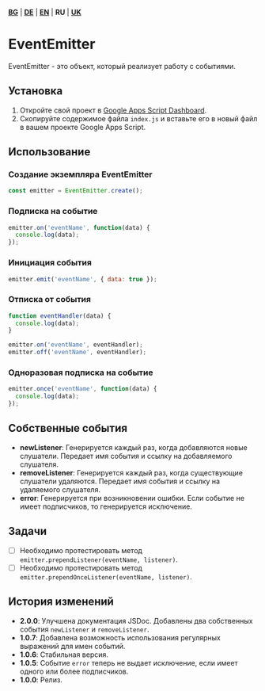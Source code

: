 [**BG**](README_bg.md) | [**DE**](README_de.md) | [**EN**](README.md) | **RU** | [**UK**](README_uk.md)

# EventEmitter

EventEmitter - это объект, который реализует работу с событиями.

## Установка

1. Откройте свой проект в [Google Apps Script Dashboard](https://script.google.com/).
2. Скопируйте содержимое файла `index.js` и вставьте его в новый файл в вашем проекте Google Apps Script.

## Использование

### Создание экземпляра EventEmitter

```javascript
const emitter = EventEmitter.create();
```

### Подписка на событие

```javascript
emitter.on('eventName', function(data) {
  console.log(data);
});
```

### Инициация события

```javascript
emitter.emit('eventName', { data: true });
```

### Отписка от события

```javascript
function eventHandler(data) {
  console.log(data);
}

emitter.on('eventName', eventHandler);
emitter.off('eventName', eventHandler);
```

### Одноразовая подписка на событие

```javascript
emitter.once('eventName', function(data) {
  console.log(data);
});
```

## Собственные события

- **newListener**: Генерируется каждый раз, когда добавляются новые слушатели. Передает имя события и ссылку на добавляемого слушателя.
- **removeListener**: Генерируется каждый раз, когда существующие слушатели удаляются. Передает имя события и ссылку на удаляемого слушателя.
- **error**: Генерируется при возникновении ошибки. Если событие не имеет подписчиков, то генерируется исключение.

## Задачи

- [ ] Необходимо протестировать метод `emitter.prependListener(eventName, listener)`.
- [ ] Необходимо протестировать метод `emitter.prependOnceListener(eventName, listener)`.

## История изменений

- **2.0.0**: Улучшена документация JSDoc. Добавлены два собственных события `newListener` и `removeListener`.
- **1.0.7**: Добавлена возможность использования регулярных выражений для имен событий.
- **1.0.6**: Стабильная версия.
- **1.0.5**: Событие `error` теперь не выдает исключение, если имеет одного или более подписчиков.
- **1.0.0**: Релиз.
